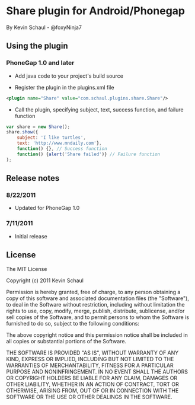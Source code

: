 # Share plugin for Android/Phonegap
By Kevin Schaul - @foxyNinja7

## Using the plugin

### PhoneGap 1.0 and later

* Add java code to your project's build source

* Register the plugin in the plugins.xml file

```xml
<plugin name="Share" value="com.schaul.plugins.share.Share"/>
```

* Call the plugin, specifying subject, text, success function, and failure function

```javascript
var share = new Share();
share.show({
    subject: 'I like turtles',
    text: 'http://www.mndaily.com'},
    function() {}, // Success function
    function() {alert('Share failed')} // Failure function
);
```

## Release notes

### 8/22/2011
* Updated for PhoneGap 1.0

### 7/11/2011
* Initial release

## License

The MIT License

Copyright (c) 2011 Kevin Schaul

Permission is hereby granted, free of charge, to any person obtaining a copy
of this software and associated documentation files (the "Software"), to deal
in the Software without restriction, including without limitation the rights
to use, copy, modify, merge, publish, distribute, sublicense, and/or sell
copies of the Software, and to permit persons to whom the Software is
furnished to do so, subject to the following conditions:

The above copyright notice and this permission notice shall be included in
all copies or substantial portions of the Software.

THE SOFTWARE IS PROVIDED "AS IS", WITHOUT WARRANTY OF ANY KIND, EXPRESS OR
IMPLIED, INCLUDING BUT NOT LIMITED TO THE WARRANTIES OF MERCHANTABILITY,
FITNESS FOR A PARTICULAR PURPOSE AND NONINFRINGEMENT. IN NO EVENT SHALL THE
AUTHORS OR COPYRIGHT HOLDERS BE LIABLE FOR ANY CLAIM, DAMAGES OR OTHER
LIABILITY, WHETHER IN AN ACTION OF CONTRACT, TORT OR OTHERWISE, ARISING FROM,
OUT OF OR IN CONNECTION WITH THE SOFTWARE OR THE USE OR OTHER DEALINGS IN
THE SOFTWARE.